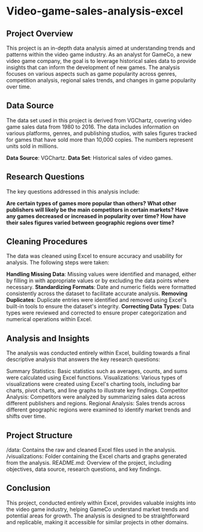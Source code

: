 # Video-game-sales-analysis-excel
## Project Overview
This project is an in-depth data analysis aimed at understanding trends and patterns within the video game industry. As an analyst for GameCo, a new video game company, the goal is to leverage historical sales data to provide insights that can inform the development of new games. The analysis focuses on various aspects such as game popularity across genres, competition analysis, regional sales trends, and changes in game popularity over time.

## Data Source
The data set used in this project is derived from VGChartz, covering video game sales data from 1980 to 2016. The data includes information on various platforms, genres, and publishing studios, with sales figures tracked for games that have sold more than 10,000 copies. The numbers represent units sold in millions.

**Data Source**: VGChartz.
**Data Set**: Historical sales of video games.

## Research Questions
The key questions addressed in this analysis include:

**Are certain types of games more popular than others?**
**What other publishers will likely be the main competitors in certain markets?**
**Have any games decreased or increased in popularity over time?**
**How have their sales figures varied between geographic regions over time?**
## Cleaning Procedures
The data was cleaned using Excel to ensure accuracy and usability for analysis. The following steps were taken:

**Handling Missing Data**: Missing values were identified and managed, either by filling in with appropriate values or by excluding the data points where necessary.
**Standardizing Formats**: Date and numeric fields were formatted consistently across the dataset to facilitate accurate analysis.
**Removing Duplicates**: Duplicate entries were identified and removed using Excel's built-in tools to ensure the dataset's integrity.
**Correcting Data Types**: Data types were reviewed and corrected to ensure proper categorization and numerical operations within Excel.
## Analysis and Insights
The analysis was conducted entirely within Excel, building towards a final descriptive analysis that answers the key research questions:

Summary Statistics: Basic statistics such as averages, counts, and sums were calculated using Excel functions.
Visualizations: Various types of visualizations were created using Excel's charting tools, including bar charts, pivot charts, and line graphs to illustrate key findings.
Competitor Analysis: Competitors were analyzed by summarizing sales data across different publishers and regions.
Regional Analysis: Sales trends across different geographic regions were examined to identify market trends and shifts over time.
## Project Structure
/data: Contains the raw and cleaned Excel files used in the analysis.
/visualizations: Folder containing the Excel charts and graphs generated from the analysis.
README.md: Overview of the project, including objectives, data source, research questions, and key findings.
## Conclusion
This project, conducted entirely within Excel, provides valuable insights into the video game industry, helping GameCo understand market trends and potential areas for growth. The analysis is designed to be straightforward and replicable, making it accessible for similar projects in other domains.

